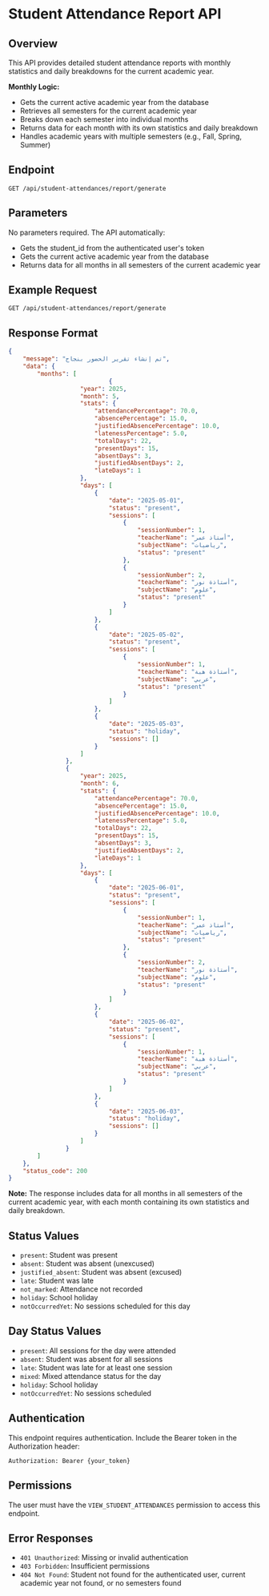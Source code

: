 # Student Attendance Report API

## Overview
This API provides detailed student attendance reports with monthly statistics and daily breakdowns for the current academic year.

**Monthly Logic:**
- Gets the current active academic year from the database
- Retrieves all semesters for the current academic year
- Breaks down each semester into individual months
- Returns data for each month with its own statistics and daily breakdown
- Handles academic years with multiple semesters (e.g., Fall, Spring, Summer)

## Endpoint
```
GET /api/student-attendances/report/generate
```

## Parameters
No parameters required. The API automatically:
- Gets the student_id from the authenticated user's token
- Gets the current active academic year from the database
- Returns data for all months in all semesters of the current academic year

## Example Request
```
GET /api/student-attendances/report/generate
```

## Response Format
```json
{
    "message": "تم إنشاء تقرير الحضور بنجاح",
    "data": {
        "months": [
                            {
                    "year": 2025,
                    "month": 5,
                    "stats": {
                        "attendancePercentage": 70.0,
                        "absencePercentage": 15.0,
                        "justifiedAbsencePercentage": 10.0,
                        "latenessPercentage": 5.0,
                        "totalDays": 22,
                        "presentDays": 15,
                        "absentDays": 3,
                        "justifiedAbsentDays": 2,
                        "lateDays": 1
                    },
                    "days": [
                        {
                            "date": "2025-05-01",
                            "status": "present",
                            "sessions": [
                                {
                                    "sessionNumber": 1,
                                    "teacherName": "أستاذ عمر",
                                    "subjectName": "رياضيات",
                                    "status": "present"
                                },
                                {
                                    "sessionNumber": 2,
                                    "teacherName": "أستاذة نور",
                                    "subjectName": "علوم",
                                    "status": "present"
                                }
                            ]
                        },
                        {
                            "date": "2025-05-02",
                            "status": "present",
                            "sessions": [
                                {
                                    "sessionNumber": 1,
                                    "teacherName": "أستاذة هبة",
                                    "subjectName": "عربي",
                                    "status": "present"
                                }
                            ]
                        },
                        {
                            "date": "2025-05-03",
                            "status": "holiday",
                            "sessions": []
                        }
                    ]
                },
                {
                    "year": 2025,
                    "month": 6,
                    "stats": {
                        "attendancePercentage": 70.0,
                        "absencePercentage": 15.0,
                        "justifiedAbsencePercentage": 10.0,
                        "latenessPercentage": 5.0,
                        "totalDays": 22,
                        "presentDays": 15,
                        "absentDays": 3,
                        "justifiedAbsentDays": 2,
                        "lateDays": 1
                    },
                    "days": [
                        {
                            "date": "2025-06-01",
                            "status": "present",
                            "sessions": [
                                {
                                    "sessionNumber": 1,
                                    "teacherName": "أستاذ عمر",
                                    "subjectName": "رياضيات",
                                    "status": "present"
                                },
                                {
                                    "sessionNumber": 2,
                                    "teacherName": "أستاذة نور",
                                    "subjectName": "علوم",
                                    "status": "present"
                                }
                            ]
                        },
                        {
                            "date": "2025-06-02",
                            "status": "present",
                            "sessions": [
                                {
                                    "sessionNumber": 1,
                                    "teacherName": "أستاذة هبة",
                                    "subjectName": "عربي",
                                    "status": "present"
                                }
                            ]
                        },
                        {
                            "date": "2025-06-03",
                            "status": "holiday",
                            "sessions": []
                        }
                    ]
                }
        ]
    },
    "status_code": 200
}
```

**Note:** The response includes data for all months in all semesters of the current academic year, with each month containing its own statistics and daily breakdown.

## Status Values
- `present`: Student was present
- `absent`: Student was absent (unexcused)
- `justified_absent`: Student was absent (excused)
- `late`: Student was late
- `not_marked`: Attendance not recorded
- `holiday`: School holiday
- `notOccurredYet`: No sessions scheduled for this day

## Day Status Values
- `present`: All sessions for the day were attended
- `absent`: Student was absent for all sessions
- `late`: Student was late for at least one session
- `mixed`: Mixed attendance status for the day
- `holiday`: School holiday
- `notOccurredYet`: No sessions scheduled

## Authentication
This endpoint requires authentication. Include the Bearer token in the Authorization header:
```
Authorization: Bearer {your_token}
```

## Permissions
The user must have the `VIEW_STUDENT_ATTENDANCES` permission to access this endpoint.

## Error Responses
- `401 Unauthorized`: Missing or invalid authentication
- `403 Forbidden`: Insufficient permissions
- `404 Not Found`: Student not found for the authenticated user, current academic year not found, or no semesters found
